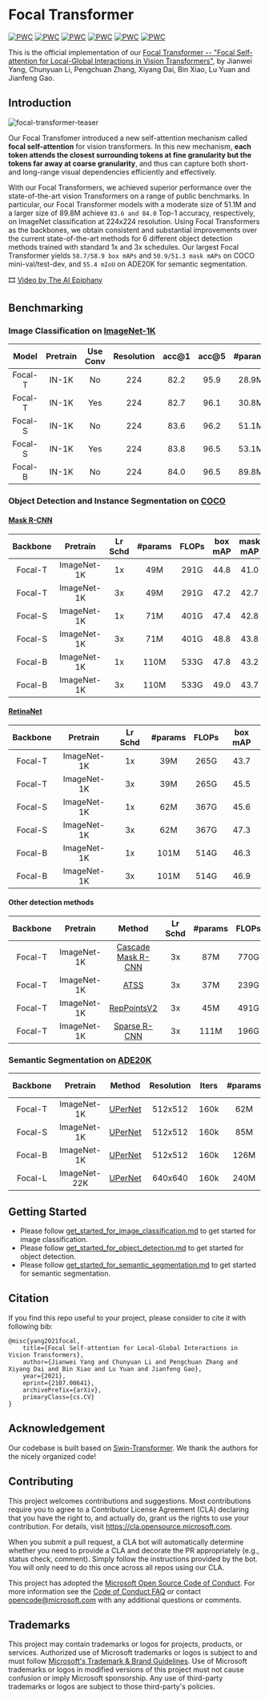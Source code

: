 # Focal Transformer

[![PWC](https://img.shields.io/endpoint.svg?url=https://paperswithcode.com/badge/focal-self-attention-for-local-global/object-detection-on-coco-minival)](https://paperswithcode.com/sota/object-detection-on-coco-minival?p=focal-self-attention-for-local-global)
[![PWC](https://img.shields.io/endpoint.svg?url=https://paperswithcode.com/badge/focal-self-attention-for-local-global/object-detection-on-coco)](https://paperswithcode.com/sota/object-detection-on-coco?p=focal-self-attention-for-local-global)
[![PWC](https://img.shields.io/endpoint.svg?url=https://paperswithcode.com/badge/focal-self-attention-for-local-global/instance-segmentation-on-coco-minival)](https://paperswithcode.com/sota/instance-segmentation-on-coco-minival?p=focal-self-attention-for-local-global)
[![PWC](https://img.shields.io/endpoint.svg?url=https://paperswithcode.com/badge/focal-self-attention-for-local-global/instance-segmentation-on-coco)](https://paperswithcode.com/sota/instance-segmentation-on-coco?p=focal-self-attention-for-local-global)
[![PWC](https://img.shields.io/endpoint.svg?url=https://paperswithcode.com/badge/focal-self-attention-for-local-global/semantic-segmentation-on-ade20k-val)](https://paperswithcode.com/sota/semantic-segmentation-on-ade20k-val?p=focal-self-attention-for-local-global)
[![PWC](https://img.shields.io/endpoint.svg?url=https://paperswithcode.com/badge/focal-self-attention-for-local-global/semantic-segmentation-on-ade20k)](https://paperswithcode.com/sota/semantic-segmentation-on-ade20k?p=focal-self-attention-for-local-global)

This is the official implementation of our [Focal Transformer -- "Focal Self-attention for Local-Global Interactions in Vision Transformers"](https://arxiv.org/pdf/2107.00641.pdf), 
by Jianwei Yang, Chunyuan Li, Pengchuan Zhang, Xiyang Dai, Bin Xiao, Lu Yuan and Jianfeng Gao.

## Introduction

![focal-transformer-teaser](figures/focal-transformer-teaser.png)

Our Focal Transfomer introduced a new self-attention mechanism called **focal self-attention** for vision transformers. 
In this new mechanism, **each token attends the closest surrounding tokens at fine granularity but the tokens far away at coarse granularity**, 
and thus can capture both short- and long-range visual dependencies efficiently and effectively. 

With our Focal Transformers, we achieved superior performance over the state-of-the-art vision Transformers on a range of public benchmarks. 
In particular, our Focal Transformer models with a moderate size of 51.1M and a larger size of 89.8M achieve `83.6 and 84.0` Top-1 accuracy, respectively, 
on ImageNet classification at 224x224 resolution. 
Using Focal Transformers as the backbones, we obtain consistent and substantial improvements over the current state-of-the-art methods 
for 6 different object detection methods trained with standard 1x and 3x schedules. 
Our largest Focal Transformer yields `58.7/58.9 box mAPs` and `50.9/51.3 mask mAPs` on COCO mini-val/test-dev, 
and `55.4 mIoU` on ADE20K for semantic segmentation.

:film_strip: [Video by The AI Epiphany](https://www.google.com/url?sa=t&rct=j&q=&esrc=s&source=web&cd=&cad=rja&uact=8&ved=2ahUKEwjzk6Wm8NHyAhVCqlsKHYepD9wQtwJ6BAgDEAM&url=https%3A%2F%2Fwww.youtube.com%2Fwatch%3Fv%3DYH319yyeoVw&usg=AOvVaw27s7EE-txctmc6_BwKnnfE)

## Benchmarking 

### Image Classification on [ImageNet-1K](https://www.image-net.org/)

| Model | Pretrain | Use Conv | Resolution | acc@1 | acc@5 | #params | FLOPs | Checkpoint | Config |
| :---: | :---: | :---: | :---: | :---: | :---: | :---: | :---: |:---: | :---: |
| Focal-T | IN-1K | No | 224 | 82.2 | 95.9 | 28.9M   | 4.9G   | [download](https://projects4jw.blob.core.windows.net/model/focal-transformer/imagenet1k/focal-tiny-is224-ws7.pth) | [yaml](configs/focal_tiny_patch4_window7_224.yaml) |
| Focal-T | IN-1K | Yes  | 224 | 82.7 | 96.1 | 30.8M   | 4.9G   | [download](https://projects4jw.blob.core.windows.net/model/focal-transformer/imagenet1k/focal-tiny-useconv-is224-ws7.pth) | [yaml](configs/focal_tiny_useconv_patch4_window7_224.yaml) |
| Focal-S | IN-1K | No | 224 | 83.6 | 96.2 | 51.1M   | 9.4G   | [download](https://projects4jw.blob.core.windows.net/model/focal-transformer/imagenet1k/focal-small-is224-ws7.pth) |[yaml](configs/focal_small_patch4_window7_224.yaml) |
| Focal-S | IN-1K | Yes | 224 | 83.8 | 96.5 | 53.1M   | 9.4G   | [download](https://projects4jw.blob.core.windows.net/model/focal-transformer/imagenet1k/focal-small-useconv-is224-ws7.pth) |[yaml](configs/focal_small_useconv_patch4_window7_224.yaml) |
| Focal-B | IN-1K | No | 224 | 84.0 | 96.5 | 89.8M   | 16.4G  | [download](https://projects4jw.blob.core.windows.net/model/focal-transformer/imagenet1k/focal-base-is224-ws7.pth) | [yaml](configs/focal_base_patch4_window7_224.yaml) |

### Object Detection and Instance Segmentation on [COCO](https://cocodataset.org/#home)

#### [Mask R-CNN](https://openaccess.thecvf.com/content_ICCV_2017/papers/He_Mask_R-CNN_ICCV_2017_paper.pdf)

| Backbone | Pretrain | Lr Schd | #params | FLOPs | box mAP | mask mAP | 
| :---: | :---: | :---: | :---: | :---: | :---: | :---: |
| Focal-T | ImageNet-1K | 1x | 49M | 291G | 44.8 | 41.0 | 
| Focal-T | ImageNet-1K | 3x | 49M | 291G | 47.2 | 42.7 | 
| Focal-S | ImageNet-1K | 1x | 71M | 401G | 47.4 | 42.8 | 
| Focal-S | ImageNet-1K | 3x | 71M | 401G | 48.8 | 43.8 | 
| Focal-B | ImageNet-1K | 1x | 110M | 533G | 47.8 | 43.2 | 
| Focal-B | ImageNet-1K | 3x | 110M | 533G | 49.0 | 43.7 | 

#### [RetinaNet](https://openaccess.thecvf.com/content_ICCV_2017/papers/Lin_Focal_Loss_for_ICCV_2017_paper.pdf)

| Backbone | Pretrain | Lr Schd | #params | FLOPs | box mAP | 
| :---: | :---: | :---: | :---: | :---: | :---: |
| Focal-T | ImageNet-1K | 1x | 39M | 265G | 43.7 |
| Focal-T | ImageNet-1K | 3x | 39M | 265G | 45.5 | 
| Focal-S | ImageNet-1K | 1x | 62M | 367G | 45.6 | 
| Focal-S | ImageNet-1K | 3x | 62M | 367G | 47.3 | 
| Focal-B | ImageNet-1K | 1x | 101M | 514G | 46.3 | 
| Focal-B | ImageNet-1K | 3x | 101M | 514G | 46.9 | 

#### Other detection methods

| Backbone | Pretrain | Method | Lr Schd | #params | FLOPs | box mAP | 
| :---: | :---: | :---: | :---: | :---: | :---: | :---: |
| Focal-T | ImageNet-1K | [Cascade Mask R-CNN](https://arxiv.org/abs/1712.00726) | 3x | 87M  | 770G | 51.5 | 
| Focal-T | ImageNet-1K | [ATSS](https://arxiv.org/pdf/1912.02424.pdf)           | 3x | 37M  | 239G | 49.5 |
| Focal-T | ImageNet-1K | [RepPointsV2](https://arxiv.org/pdf/2007.08508.pdf)    | 3x | 45M  | 491G | 51.2 | 
| Focal-T | ImageNet-1K | [Sparse R-CNN](https://arxiv.org/pdf/2011.12450.pdf)   | 3x | 111M | 196G | 49.0 | 

### Semantic Segmentation on [ADE20K](https://groups.csail.mit.edu/vision/datasets/ADE20K/)

| Backbone | Pretrain  | Method | Resolution | Iters | #params | FLOPs | mIoU | mIoU (MS) | 
| :---: | :---: | :---: | :---: | :---: | :---: | :---: | :---: | :---: |
| Focal-T | ImageNet-1K  | [UPerNet](https://arxiv.org/pdf/1807.10221.pdf) | 512x512 | 160k | 62M  | 998G | 45.8 | 47.0 | 
| Focal-S | ImageNet-1K  | [UPerNet](https://arxiv.org/pdf/1807.10221.pdf) | 512x512 | 160k | 85M | 1130G | 48.0 | 50.0 | 
| Focal-B | ImageNet-1K  | [UPerNet](https://arxiv.org/pdf/1807.10221.pdf) | 512x512 | 160k | 126M | 1354G | 49.0 | 50.5 | 
| Focal-L | ImageNet-22K | [UPerNet](https://arxiv.org/pdf/1807.10221.pdf) | 640x640 | 160k | 240M | 3376G | 54.0 | 55.4 | 

## Getting Started

* Please follow [get_started_for_image_classification.md](./classification/get_started.md) to get started for image classification.
* Please follow [get_started_for_object_detection.md](./detection/get_started.md) to get started for object detection.
* Please follow [get_started_for_semantic_segmentation.md](./segmentation/get_started.md) to get started for semantic segmentation.

## Citation

If you find this repo useful to your project, please consider to cite it with following bib:

    @misc{yang2021focal,
        title={Focal Self-attention for Local-Global Interactions in Vision Transformers}, 
        author={Jianwei Yang and Chunyuan Li and Pengchuan Zhang and Xiyang Dai and Bin Xiao and Lu Yuan and Jianfeng Gao},
        year={2021},
        eprint={2107.00641},
        archivePrefix={arXiv},
        primaryClass={cs.CV}
    }

## Acknowledgement

Our codebase is built based on [Swin-Transformer](https://github.com/microsoft/Swin-Transformer). We thank the authors for the nicely organized code!

## Contributing

This project welcomes contributions and suggestions.  Most contributions require you to agree to a
Contributor License Agreement (CLA) declaring that you have the right to, and actually do, grant us
the rights to use your contribution. For details, visit https://cla.opensource.microsoft.com.

When you submit a pull request, a CLA bot will automatically determine whether you need to provide
a CLA and decorate the PR appropriately (e.g., status check, comment). Simply follow the instructions
provided by the bot. You will only need to do this once across all repos using our CLA.

This project has adopted the [Microsoft Open Source Code of Conduct](https://opensource.microsoft.com/codeofconduct/).
For more information see the [Code of Conduct FAQ](https://opensource.microsoft.com/codeofconduct/faq/) or
contact [opencode@microsoft.com](mailto:opencode@microsoft.com) with any additional questions or comments.

## Trademarks

This project may contain trademarks or logos for projects, products, or services. Authorized use of Microsoft 
trademarks or logos is subject to and must follow 
[Microsoft's Trademark & Brand Guidelines](https://www.microsoft.com/en-us/legal/intellectualproperty/trademarks/usage/general).
Use of Microsoft trademarks or logos in modified versions of this project must not cause confusion or imply Microsoft sponsorship.
Any use of third-party trademarks or logos are subject to those third-party's policies.
